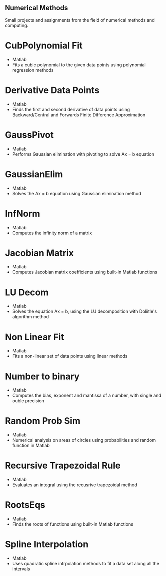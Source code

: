 ## Numerical Methods

 Small projects and assignments from the field of numerical methods and computing.

# CubPolynomial Fit 
- Matlab
- Fits a cubic polynomial to the given data points using polynomial regression methods

# Derivative Data Points
- Matlab
- Finds the first and second derivative of data points using Backward/Central and Forwards Finite Difference Approximation

# GaussPivot
- Matlab
- Performs Gaussian elimination with pivoting to solve Ax = b equation

# GaussianElim
- Matlab
- Solves the Ax = b equation using Gaussian elimination method

# InfNorm
- Matlab
- Computes the infinity norm of a matrix

# Jacobian Matrix
- Matlab
- Computes Jacobian matrix coefficients using built-in Matlab functions

# LU Decom
- Matlab
- Solves the equation Ax = b, using the LU decomposition with Doliitle's algorithm method

# Non Linear Fit
- Matlab
- Fits a non-linear set of data points using linear methods

# Number to binary
- Matlab
- Computes the bias, exponent and mantissa of a number, with single and ouble precision

# Random Prob Sim
- Matlab
- Numerical analysis on areas of circles using probabilities and random function in Matlab

# Recursive Trapezoidal Rule
- Matlab
- Evaluates an integral using the recusrive trapezoidal method

# RootsEqs
- Matlab
- Finds the roots of functions using built-in Matlab functions

# Spline Interpolation
- Matlab
- Uses quadratic spline intrpolation methods to fit a data set along all the intervals
